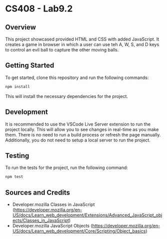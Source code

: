 # CS408 - Lab9.2

## Overview

This project showcased provided HTML and CSS with added JavaScript. It creates a game in browser in which a user can use teh A, W, S, and D keys to control an evil ball to capture the other moving balls.

## Getting Started

To get started, clone this repository and run the following commands:

```bash
npm install
```
This will install the necessary dependencies for the project.

## Development

It is recommended to use the VSCode Live Server extension to run the project
locally. This will allow you to see changes in real-time as you make them. There
is no need to run a build process or refresh the page manually. Additionally,
you do not need to setup a local server to run the project.

## Testing

To run the tests for the project, run the following command:

```bash
npm test
```

## Sources and Credits

- Developer.mozilla Classes in JavaScript (https://developer.mozilla.org/en-US/docs/Learn_web_development/Extensions/Advanced_JavaScript_objects/Classes_in_JavaScript)
- Developer.mozilla JavaScript Objects (https://developer.mozilla.org/en-US/docs/Learn_web_development/Core/Scripting/Object_basics)
